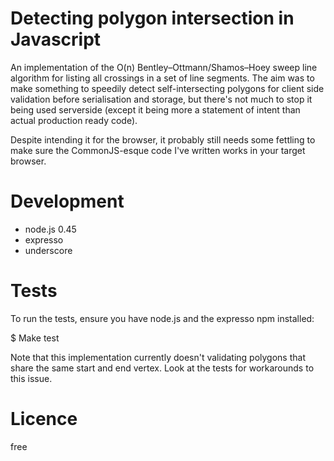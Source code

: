 Detecting polygon intersection in Javascript
============================================
An implementation of the O(n) Bentley–Ottmann/Shamos–Hoey sweep line algorithm for listing all crossings in a set of line segments. The aim was to make something to speedily detect self-intersecting polygons for client side validation before serialisation and storage, but there's not much to stop it being used serverside (except it being more a statement of intent than actual production ready code).  

Despite intending it for the browser, it probably still needs some fettling to make sure the CommonJS-esque code I've written works in your target browser.

Development
===========
* node.js 0.45 
* expresso 
* underscore

Tests
======
To run the tests, ensure you have node.js and the expresso npm installed:

$ Make test

Note that this implementation currently doesn't validating polygons that share the same start and end vertex. Look at the tests for workarounds to this issue.


Licence
========
free